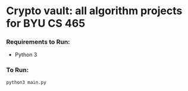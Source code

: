 # Crypto vault: all algorithm projects for BYU CS 465

### Requirements to Run:
- Python 3

### To Run:
`python3 main.py`
